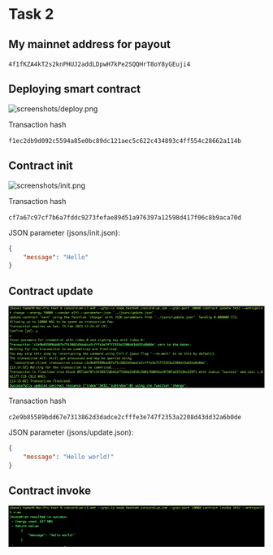 # Task 2

## My mainnet address for payout

``` 4f1fKZA4kT2s2knPHUJ2addLDpwH7kPe2SQQHrT8oY8yGEuji4 ```

## Deploying smart contract

![screenshots/deploy.png](screenshots/deploy.png)

Transaction hash

```f1ec2db9d092c5594a85e0bc89dc121aec5c622c434893c4ff554c28662a114b```

## Contract init

![screenshots/init.png](screenshots/init.png)

Transaction hash

```cf7a67c97cf7b6a7fddc9273fefae89d51a976397a12598d417f06c8b9aca70d```

JSON parameter (jsons/init.json):

```json
{
    "message": "Hello"
}
```

## Contract update

![screenshots/update.png](screenshots/update.png)

Transaction hash

```c2e9b85589bdd67e7313862d3dadce2cfffe3e747f2353a2208d43dd32a6b0de```

JSON parameter (jsons/update.json):

```json
{
    "message": "Hello world!"
}
```

## Contract invoke

![screenshots/view.png](screenshots/view.png)
